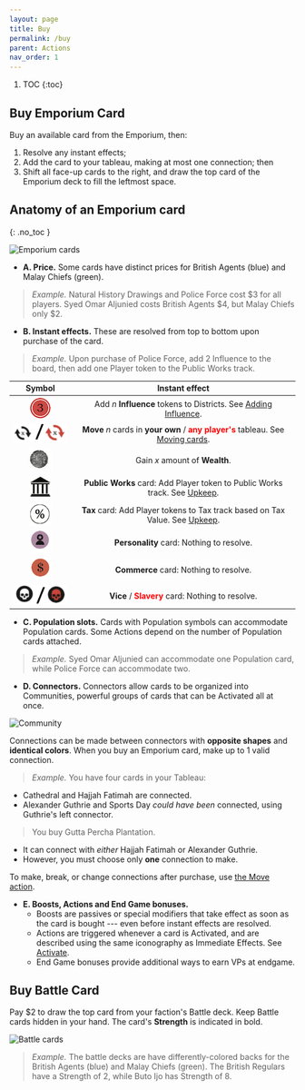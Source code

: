 ```yaml
---
layout: page
title: Buy
permalink: /buy
parent: Actions
nav_order: 1
---
```

1. TOC
{:toc}

## Buy Emporium Card

Buy an available card from the Emporium, then:

1. Resolve any instant effects;
2. Add the card to your tableau, making at most one connection; then
3. Shift all face-up cards to the right, and draw the top card of the Emporium deck to fill the leftmost space.

## Anatomy of an Emporium card
{: .no_toc }

![Emporium cards](https://www.dropbox.com/s/5pobb5maoxnpip4/emporium_card_anatomy.png?dl=1)

- **A. Price.** Some cards have distinct prices for British Agents (blue) and Malay Chiefs (green).
> *Example.* Natural History Drawings and Police Force cost $3 for all players. Syed Omar Aljunied costs British Agents $4, but Malay Chiefs only $2.
- **B. Instant effects.** These are resolved from top to bottom upon purchase of the card.
> *Example.* Upon purchase of Police Force, add 2 Influence to the board, then add one Player token to the Public Works track.

| Symbol | Instant effect |
| :---: | :---: |
| ![Influence](https://github.com/mosquitogames/1819rulebook/blob/main/img/influence.png?raw=true) | Add *n* **Influence** tokens to Districts. See [Adding Influence](/concepts#placing-influence). |
| ![Move](https://github.com/mosquitogames/1819rulebook/blob/main/img/move.png?raw=true) | **Move** *n* cards in **your own** / <span style="color:red"><strong>any player's</strong></span> tableau. See [Moving cards](/concepts#moving-cards). |
| ![Wealth](https://github.com/mosquitogames/1819rulebook/blob/main/img/wealth.png?raw=true) | Gain *x* amount of **Wealth**. |
| ![Public Work](https://github.com/mosquitogames/1819rulebook/blob/main/img/public_works.png?raw=true) | **Public Works** card: Add Player token to Public Works track. See [Upkeep](/sequence-of-play#4-upkeep-phase). |
| ![Tax](https://github.com/mosquitogames/1819rulebook/blob/main/img/tax.png?raw=true) | **Tax** card: Add Player tokens to Tax track based on Tax Value. See [Upkeep](/sequence-of-play#4-upkeep-phase). |
| ![Personality](https://github.com/mosquitogames/1819rulebook/blob/main/img/personality.png?raw=true) | **Personality** card: Nothing to resolve. |
| ![Commerce](https://github.com/mosquitogames/1819rulebook/blob/main/img/commerce.png?raw=true) | **Commerce** card: Nothing to resolve. |
| ![Vice and Slavery](https://github.com/mosquitogames/1819rulebook/blob/main/img/vice_slavery.png?raw=true) | **Vice** / <span style="color:red"><strong>Slavery</strong></span> card: Nothing to resolve. |

- **C. Population slots.** Cards with Population symbols can accommodate Population cards. Some Actions depend on the number of Population cards attached.

> *Example.* Syed Omar Aljunied can accommodate one Population card, while Police Force can accommodate two.

- **D. Connectors.** Connectors allow cards to be organized into Communities, powerful groups of cards that can be Activated all at once.

![Community](https://www.dropbox.com/s/ypljgs3v0o1jd8x/community.png?dl=1)

Connections can be made between connectors with **opposite shapes** and **identical colors**. When you buy an Emporium card, make up to 1 valid connection.

> *Example.* You have four cards in your Tableau:
- Cathedral and Hajjah Fatimah are connected.
- Alexander Guthrie and Sports Day *could have been* connected, using Guthrie's left connector.

> You buy Gutta Percha Plantation.
- It can connect with *either* Hajjah Fatimah or Alexander Guthrie.
- However, you must choose only **one** connection to make.

To make, break, or change connections after purchase, use [the Move action](/concepts#moving-cards).

- **E. Boosts, Actions and End Game bonuses.**
    - Boosts are passives or special modifiers that take effect as soon as the card is bought --- even before instant effects are resolved.
    - Actions are triggered whenever a card is Activated, and are described using the same iconography as Immediate Effects. See [Activate](/activate).
    - End Game bonuses provide additional ways to earn VPs at endgame.
    
## Buy Battle Card

Pay $2 to draw the top card from your faction's Battle deck. Keep Battle cards hidden in your hand. The card's **Strength** is indicated in bold.

![Battle cards](https://www.dropbox.com/s/43kusdaoqejugcj/battle__card_anatomy.png?dl=1)

> *Example.* The battle decks are have differently-colored backs for the British Agents (blue) and Malay Chiefs (green). The British Regulars have a Strength of 2, while Buto Ijo has Strength of 8.
